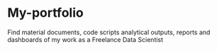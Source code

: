 # My-portfolio
Find material documents, code scripts analytical outputs, reports  and dashboards of my work as a Freelance Data Scientist 
